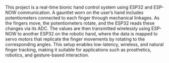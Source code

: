 This project is a real-time bionic hand control system using ESP32 and ESP-NOW communication. A gauntlet worn on the user’s hand includes potentiometers connected to each finger through mechanical linkages. As the fingers move, the potentiometers rotate, and the ESP32 reads these changes via its ADC. The values are then transmitted wirelessly using ESP-NOW to another ESP32 on the robotic hand, where the data is mapped to servo motors that replicate the finger movements by rotating to the corresponding angles. This setup enables low-latency, wireless, and natural finger tracking, making it suitable for applications such as prosthetics, robotics, and gesture-based interaction.
